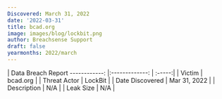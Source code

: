 ```yaml
---
Discovered: March 31, 2022
date: '2022-03-31'
title: bcad.org
image: images/blog/lockbit.png
author: Breachsense Support
draft: false
yearmonths: 2022/march
---
```



| Data Breach Report
------------:   |:-------------:    | :-----:|
| Victim    | bcad.org      | 
| Threat Actor    | LockBit      | 
| Date Discovered    | Mar 31, 2022      | 
| Description    | N/A      | 
| Leak Size    | N/A      | 

